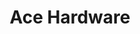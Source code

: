 ---
title: "Ace Hardware"
url: /las-vegas/ace-hardware-southern-highlands-parkway/
shop: doityourself
---
